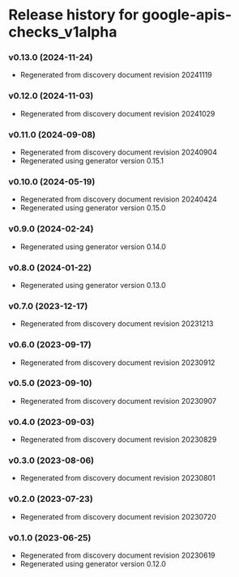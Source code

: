 # Release history for google-apis-checks_v1alpha

### v0.13.0 (2024-11-24)

* Regenerated from discovery document revision 20241119

### v0.12.0 (2024-11-03)

* Regenerated from discovery document revision 20241029

### v0.11.0 (2024-09-08)

* Regenerated from discovery document revision 20240904
* Regenerated using generator version 0.15.1

### v0.10.0 (2024-05-19)

* Regenerated from discovery document revision 20240424
* Regenerated using generator version 0.15.0

### v0.9.0 (2024-02-24)

* Regenerated using generator version 0.14.0

### v0.8.0 (2024-01-22)

* Regenerated using generator version 0.13.0

### v0.7.0 (2023-12-17)

* Regenerated from discovery document revision 20231213

### v0.6.0 (2023-09-17)

* Regenerated from discovery document revision 20230912

### v0.5.0 (2023-09-10)

* Regenerated from discovery document revision 20230907

### v0.4.0 (2023-09-03)

* Regenerated from discovery document revision 20230829

### v0.3.0 (2023-08-06)

* Regenerated from discovery document revision 20230801

### v0.2.0 (2023-07-23)

* Regenerated from discovery document revision 20230720

### v0.1.0 (2023-06-25)

* Regenerated from discovery document revision 20230619
* Regenerated using generator version 0.12.0

